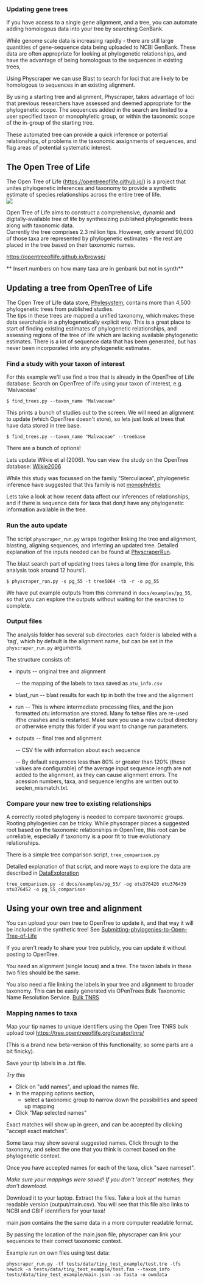 
### Updating gene trees

If you have access to a single gene alignment, and a tree, you can automate adding homologous data into your tree by searching GenBank.

While genome scale data is increasing rapidly - there are still large quantities of gene-sequence data being uploaded to NCBI GenBank.
These data are often appropriate for looking at phylogenetic relationships, and have the advantage of being homologous to the sequences in existing trees,

Using Physcraper we can use Blast to search for loci that are likely to be homologous to sequences in an existing alignment.

By using a starting tree and alignment, Physcraper, takes advantage of loci that previous researchers have assessed and deemed appropriate for the phylogenetic scope.
The sequences added in the search are limited to a user specified taxon or monophyletic group, or within the taxonomic scope of the in-group of the starting tree.

These automated tree can provide a quick inference or potential relationships, of problems in the taxonomic assignments of sequences, and flag areas of potential systematic interest.


## The Open Tree of Life

The Open Tree of Life (https://opentreeoflife.github.io/) is a project that unites phylogenetic inferences and taxonomy to provide a synthetic estimate of species relationships across the entire tree of life.  
![](img/otol_logo.png)  


Open Tree of Life aims to construct a comprehensive, dynamic and digitally-available tree of life by synthesizing published phylogenetic trees along with taxonomic data.  
Currently the tree comprises 2.3 million tips. 
However, only around 90,000 of those taxa are represented by phylogenetic estimates - the rest are placed in the tree based on their taxonomic names.

https://opentreeoflife.github.io/browse/


** Insert numbers on how many taxa are in genbank but not in synth**  

## Updating a tree from OpenTree of Life

The Open Tree of Life data store, [Phylesystem](https://academic.oup.com/bioinformatics/article/31/17/2794/183373), contains more than 4,500 phylogenetic trees from published studies.  
The tips in these trees are mapped a unified taxonomy, which makes these data searchable in a phylogenetically explicit way.
This is a great place to start of finding existing estimates of phylogenetic relationships, 
and assessing regions of the tree of life which are lacking available phylogenetic estimates.
There is a lot of sequence data that has been generated, but has never been incorporated into any phylogenetic estimates.


### Find a study with your taxon of interest


For this example we'll use find a tree that is already in the OpenTree of Life database.
Search on OpenTree of life using your taxon of interest, e.g. 'Malvaceae'

    $ find_trees.py --taxon_name "Malvaceae"

This prints a bunch of studies out to the screen. We will need an alignment to update (which OpenTree doesn't store), so lets just look at trees that have data stored in tree base.

    $ find_trees.py --taxon_name "Malvaceae" --treebase

There are a bunch of options!

Lets update Wilkie et al (2006). 
You can view the study on the OpenTree database: [Wilkie2006](https://tree.opentreeoflife.org/curator/study/view/pg_55)

While this study was focussed on the family "Sterculiacea",
phylogenetic inference have suggested that this family is not [monophyletic]((https://tree.opentreeoflife.org/opentree/argus/ottol@996482))

Lets take a look at how recent data affect our inferences of relationships, and if there is sequence data for taxa that don;t have any phylogenetic information available in the tree.

### Run the auto update


The script `physcraper_run.py` wraps together linking the tree and alignment, blasting, aligning sequences, and inferring an updated tree.
Detailed explanation of the inputs needed can be found at [PhyscraperRun](./PhyscraperRun.md).

The blast search part of updating trees takes a long time (for example, this analysis took around 12 hours!).


    $ physcraper_run.py -s pg_55 -t tree5864 -tb -r -o pg_55


We have put example outputs from this command in `docs/examples/pg_55`, so that you can explore the outputs without waiting for the searches to complete.

### Output files

The analysis folder has several sub directories.
each folder is labeled with a 'tag', which by default is the alignment name, but can be set in the `physcraper_run.py` arguments.

The structure consists of:

-  inputs
    -- original tree and alignment

    -- the mapping of the labels to taxa saved as `otu_info.csv`

-  blast_run
    -- blast results for each tip in both the tree and the alignment

-  run
   -- This is where intermediate processing files, and the json formatted otu information are stored. Many fo tehse files are re-used ifthe crashes and is restarted. Make sure you use a new output directory or otherwise empty this folder if you want to change run parameters.

- outputs
   -- final tree and alignment
   
   -- CSV file with information about each sequence

   -- By default sequences less than 80% or greater than 120% (these values are configurable) of the average input sequence length are not added to the alignment, as they can cause alignment errors. The acession numbers, taxa, and sequence lengths are written out to seqlen_mismatch.txt.


### Compare your new tree to existing relationships

A correctly rooted phylogeny is needed to compare taxonomic groups.
Rooting phylogenies can be tricky. While physcraper places a suggested root based on the taxonomic relationships in OpenTree, 
this root can be unreliable, especially if taxonomy is a poor fit to true evolutionary relationships.

There is a simple tree comparison script, `tree_comparison.py`

Detailed explanation of that script, and more ways to explore the data are described in [DataExploration](./DataExploration.md)


    tree_comparison.py -d docs/examples/pg_55/ -og otu376420 otu376439 otu376452 -o pg_55_comparison


## Using your own tree and alignment

You can upload your own tree to OpenTree to update it, and that way it will be included in the synthetic tree!
See [Submitting-phylogenies-to-Open-Tree-of-Life](https://github.com/OpenTreeOfLife/opentree/wiki/Submitting-phylogenies-to-Open-Tree-of-Life)

If you aren't ready to share your tree publicly, you can update it without posting to OpenTree.

You need an alignment (single locus) and a tree. The taxon labels in these two files should be the same.  

You also need a file linking the labels in your tree and alignment to broader taxonomy. This can be easily generated vis OPenTrees Bulk Taxonomic Name Resolution Service. [Bulk TNRS](https://tree.opentreeoflife.org/curator/tnrs/)

### Mapping names to taxa

Map your tip names to unique identifiers using the Open Tree TNRS bulk upload tool https://tree.opentreeoflife.org/curator/tnrs/

(This is a brand new beta-version of this functionality, so some parts are a bit finicky).

Save your tip labels in a .txt file. 

*Try this*
  * Click on "add names", and upload the names file.  
  * In the mapping options section,
    - select a taxonomic group to narrow down the possibilities and speed up mapping
  * Click "Map selected names"

Exact matches will show up in green, and can be accepted by clicking "accept exact matches".

Some taxa may show several suggested names. Click through to the taxonomy, and select the one that you think is correct based on the phylogenetic context. 

Once you have accepted names for each of the taxa, click "save nameset".

*Make sure your mappings were saved! If you don't 'accept' matches, they don't download.*

Download it to your laptop.
Extract the files.
Take a look at the human readable version (output/main.csv). You will see that this file also links to NCBI and GBIF identifiers for your taxa!


main.json contains the the same data in a more computer readable format.

By passing the location of the main.json file, physcraper can link your sequences to their correct taxonomic context.

Example run on own files using test data:

    physcraper_run.py -tf tests/data/tiny_test_example/test.tre -tfs newick -a tests/data/tiny_test_example/test.fas --taxon_info tests/data/tiny_test_example/main.json -as fasta -o owndata
